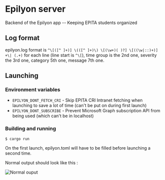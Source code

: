# Epilyon server

Backend of the Epilyon app -- Keeping EPITA students organized

## Log format

epilyon.log format is `^\[([^ ]+)] \(([^ ]+)\) \[(\w+)( )?] \[((\w|::)+)] +\| (.+)` for each line (line start is `^\[`),
time group is the 2nd one, severity the 3rd one, category 5th one, message 7th one.

## Launching

### Environment variables

* `EPILYON_DONT_FETCH_CRI` - Skip EPITA CRI Intranet fetching when launching to save a lot of time (can't be put on during first launch)
* `EPILYON_DONT_SUBSCRIBE` - Prevent Microsoft Graph subscription API from being used (which can't be in localhost)

### Building and running

```
$ cargo run
```

On the  first launch, epilyon.toml will have to be filled before launching a second time.

Normal output should look like this :

![Normal ouput](https://cdn.discordapp.com/attachments/447725868140331019/679123908854808586/2020-02-18-011526_1270x446_scrot.png)
